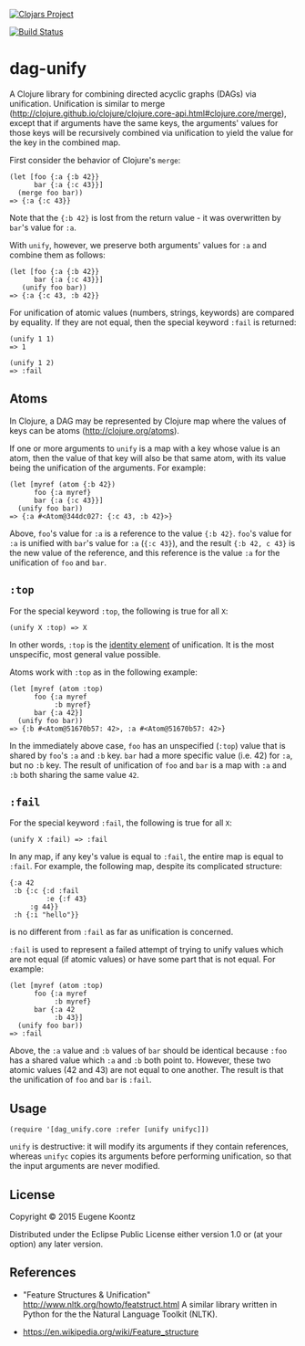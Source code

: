 [![Clojars Project](http://clojars.org/dag-unify/latest-version.svg)](http://clojars.org/dag-unify)

[![Build Status](https://secure.travis-ci.org/ekoontz/dag-unify.png?branch=master)](http://travis-ci.org/ekoontz/dag-unify)

# dag-unify

A Clojure library for combining directed acyclic graphs (DAGs) via
unification. Unification is similar to merge
(http://clojure.github.io/clojure/clojure.core-api.html#clojure.core/merge),
except that if arguments have the same keys, the arguments' values for
those keys will be recursively combined via unification to yield the
value for the key in the combined map.

First consider the behavior of Clojure's `merge`:

```
(let [foo {:a {:b 42}}
      bar {:a {:c 43}}]
  (merge foo bar))
=> {:a {:c 43}}
```

Note that the `{:b 42}` is lost from the return value - it was
overwritten by `bar`'s value for `:a`.

With `unify`, however, we preserve both arguments' values for `:a` and
combine them as follows:

```
(let [foo {:a {:b 42}}
      bar {:a {:c 43}}]
   (unify foo bar))
=> {:a {:c 43, :b 42}}
```

For unification of atomic values (numbers, strings, keywords) are
compared by equality. If they are not equal, then the special keyword
`:fail` is returned:

```
(unify 1 1)
=> 1
```

```
(unify 1 2)
=> :fail
```

## Atoms

In Clojure, a DAG may be represented by Clojure map where the values
of keys can be atoms (http://clojure.org/atoms).

If one or more arguments to `unify` is a map with a key whose value is
an atom, then the value of that key will also be that same atom, with its
value being the unification of the arguments. For example:

```
(let [myref (atom {:b 42})
      foo {:a myref}
      bar {:a {:c 43}}]
  (unify foo bar))
=> {:a #<Atom@344dc027: {:c 43, :b 42}>}
```

Above, `foo`'s value for `:a` is a reference to the value `{:b
42}`. `foo`'s value for `:a` is unified with `bar`'s value for `:a`
(`{:c 43}`), and the result `{:b 42, c 43}` is the new value of the
reference, and this reference is the value `:a` for the unification of
`foo` and `bar`.

## `:top`

For the special keyword `:top`, the following is true for all `X`:

```
(unify X :top) => X
```

In other words, `:top` is the [identity
element](https://en.wikipedia.org/wiki/Identity_element) of
unification. It is the most unspecific, most general value possible.

Atoms work with `:top` as in the following example:

```
(let [myref (atom :top)
      foo {:a myref
           :b myref}
      bar {:a 42}]
  (unify foo bar))
=> {:b #<Atom@51670b57: 42>, :a #<Atom@51670b57: 42>}
```

In the immediately above case, `foo` has an unspecified (`:top`) value
that is shared by `foo`'s `:a` and `:b` key. `bar` had a more specific
value (i.e. 42) for `:a`, but no `:b` key. The result of unification
of `foo` and `bar` is a map with `:a` and `:b` both sharing the same
value `42`.

## `:fail`

For the special keyword `:fail`, the following is true for all `X`:

```
(unify X :fail) => :fail
```

In any map, if any key's value is equal to `:fail`, the entire map is
equal to `:fail`. For example, the following map, despite its
complicated structure:

```
{:a 42
 :b {:c {:d :fail
         :e {:f 43}
	 :g 44}}
 :h {:i "hello"}}
```

is no different from `:fail` as far as unification is concerned.


`:fail` is used to represent a failed attempt of trying to unify
values which are not equal (if atomic values) or have some part that
is not equal. For example:

```
(let [myref (atom :top)
      foo {:a myref
           :b myref}
      bar {:a 42
           :b 43}]
  (unify foo bar))
=> :fail
```

Above, the `:a` value and `:b` values of `bar` should be identical
because `:foo` has a shared value which `:a` and `:b` both point to.
However, these two atomic values (42 and 43) are not equal
to one another. The result is that the unification of `foo` and `bar`
is `:fail`.

## Usage

```
(require '[dag_unify.core :refer [unify unifyc]])
```

`unify` is destructive: it will modify its arguments if they contain
references, whereas `unifyc` copies its arguments before performing
unification, so that the input arguments are never modified.

## License

Copyright © 2015 Eugene Koontz

Distributed under the Eclipse Public License either version 1.0 or (at
your option) any later version.

## References

- "Feature Structures & Unification" http://www.nltk.org/howto/featstruct.html
A similar library written in Python for the the Natural Language Toolkit (NLTK).

- https://en.wikipedia.org/wiki/Feature_structure
